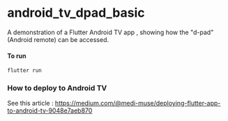 # android_tv_dpad_basic

A demonstration of a Flutter Android TV app , showing how the "d-pad" (Android remote) can be accessed.

#### To run

```
flutter run
```

### How to deploy to Android TV

See this article : https://medium.com/@medi-muse/deploying-flutter-app-to-android-tv-9048e7aeb870

